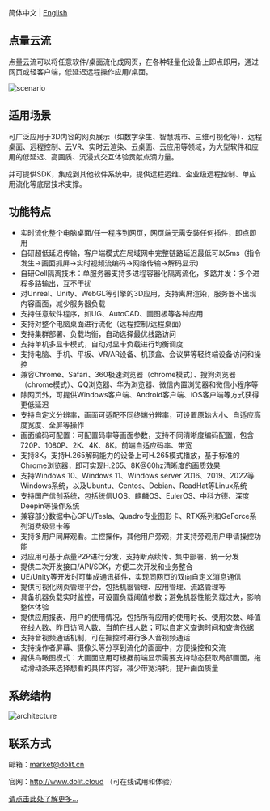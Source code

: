  简体中文 | [English](./README.md)



## 点量云流

点量云流可以将任意软件/桌面流化成网页，在各种轻量化设备上即点即用，通过网页或轻客户端，低延迟远程操作应用/桌面。

![scenario](https://raw.githubusercontent.com/dolit/DRTStreamer/master/www/scenario_cn.jpg)

## 适用场景

可广泛应用于3D内容的网页展示（如数字孪生、智慧城市、三维可视化等）、远程桌面、远程控制、云VR、实时云渲染、云桌面、云应用等领域，为大型软件和应用的低延迟、高画质、沉浸式交互体验贡献点滴力量。

并可提供SDK，集成到其他软件系统中，提供远程运维、企业级远程控制、单应用流化等底层技术支撑。

## 功能特点

- 实时流化整个电脑桌面/任一程序到网页，网页端无需安装任何插件，即点即用
- 自研超低延迟传输，客户端模式在局域网中完整链路延迟最低可以5ms（指令发生->画面抓屏->实时视频流编码->网络传输->解码显示)
- 自研Cell隔离技术：单服务器支持多进程容器化隔离流化，多路并发：多个进程多路输出，互不干扰
- 对Unreal、Unity、WebGL等引擎的3D应用，支持离屏渲染，服务器不出现内容画面，减少服务器负载
- 支持任意软件程序，如UG、AutoCAD、画图板等各种应用
- 支持对整个电脑桌面进行流化（远程控制/远程桌面）
- 支持集群部署、负载均衡，自动选择最优线路访问
- 支持单机多显卡模式，自动对显卡负载进行均衡调度
- 支持电脑、手机、平板、VR/AR设备、机顶盒、会议屏等轻终端设备访问和操控
- 兼容Chrome、Safari、360极速浏览器（chrome模式）、搜狗浏览器（chrome模式）、QQ浏览器、华为浏览器、微信内置浏览器和微信小程序等
- 除网页外，可提供Windows客户端、Android客户端、iOS客户端等方式获得更低延迟
- 支持自定义分辨率，画面可适配不同终端分辨率，可设置原始大小、自适应高度宽度、全屏等操作
- 画面编码可配置：可配置码率等画面参数，支持不同清晰度编码配置，包含720P、1080P、2K、4K、8K。前端自适应码率、带宽
- 支持8K，支持H.265解码能力的设备上可H.265模式播放，基于标准的Chrome浏览器，即可实现H.265、8K@60hz清晰度的画质效果
- 支持Windows 10、Windows 11、Windows server 2016、2019、2022等Windows系统，以及Ubuntu、Centos、Debian、ReadHat等Linux系统
- 支持国产信创系统，包括统信UOS、麒麟OS、EulerOS、中科方德、深度Deepin等操作系统
- 兼容部分数据中心GPU/Tesla、Quadro专业图形卡、RTX系列和GeForce系列消费级显卡等
- 支持多用户同屏观看。主控操作，其他用户旁观，并支持旁观用户申请操控功能
- 对应用可基于点量P2P进行分发，支持断点续传、集中部署、统一分发
- 提供二次开发接口/API/SDK，方便二次开发和业务整合
-  UE/Unity等开发时可集成通讯插件，实现同网页的双向自定义消息通信
- 提供可视化网页管理平台，包括机器管理、应用管理、流路管理等
- 具备机器负载实时监控，可设置负载阈值参数；避免机器性能负载过大，影响整体体验
- 提供应用报表、用户的使用情况，包括所有应用的使用时长、使用次数、峰值在线人数、昨日访问人数、当前在线人数；可以自定义查询时间和查询依据
- 支持音视频通话机制，可在操控时进行多人音视频通话
- 支持操作者屏幕、摄像头等分享到流化的画面中，方便操控和交流
- 提供鸟瞰图模式：大画面应用可根据前端显示需要支持动态获取局部画面，拖动滑动条来选择想看的具体内容，减少带宽消耗，提升画面质量

## 系统结构

![architecture](https://raw.githubusercontent.com/dolit/DRTStreamer/master/www/architecture_cn.png)

## 联系方式

邮箱：market@dolit.cn 

官网：http://www.dolit.cloud （可在线试用和体验）

[请点击此处了解更多...](http://www.dolit.cloud/)